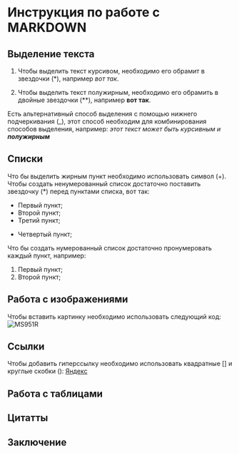 # Инструкция по работе с MARKDOWN

## Выделение текста 

1) Чтобы выделить текст курсивом, необходимо его обрамит в звездочки (*), например *вот так*.

2) Чтобы выделить текст  полужирным, необходимо его обрамить в двойные звездочки (**), например **вот так**.

Есть альтернативный способ выделения с помощью нижнего подчеркивания (_), этот способ необходим для комбинирования способов выделения, например: _этот текст может быть курсивным и **полужирным**_

## Списки 

Что бы выделить жирным пункт необходимо использовать символ (+).
Чтобы создать ненумерованный список достаточно поставить звездочку (*) перед пунктами списка, вот так: 
* Первый пункт;
* Второй пункт;
* Третий пункт;
+ Четвертый пункт;

Что бы создать нумерованный список достаточно пронумеровать каждый пункт, например:

1. Первый пункт;
2. Второй пункт;

## Работа с изображениями 

Чтобы вставить картинку необходимо использовать следующий код: ![MS951R](MS951R.jpg) 

## Ссылки 

Чтобы добавить гиперссылку необходимо использовать квадратные [] и круглые скобки (): [Яндекс](http://yandex.ru "Поиск")

## Работа с таблицами 

## Цитатты 

## Заключение
